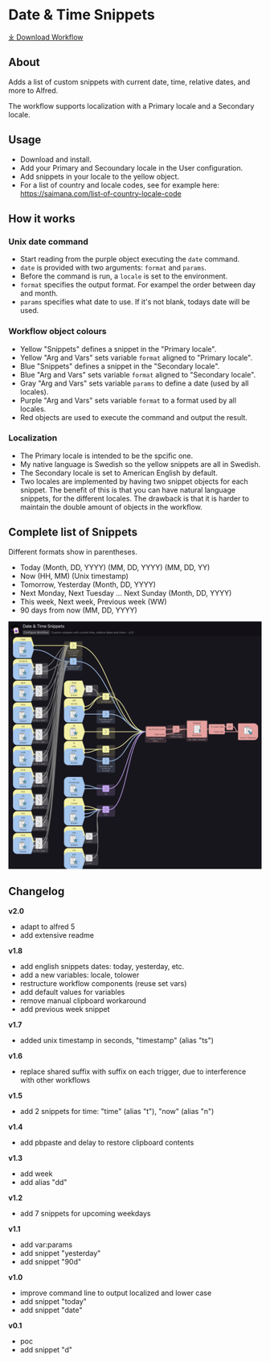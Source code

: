 # Date & Time Snippets

[⤓ Download Workflow](https://github.com/psu/alfred-workflows/raw/master/date-time-snippets/Date%20%26%20Time%20Snippets.alfredworkflow)

## About

Adds a list of custom snippets with current date, time, relative dates, and more to Alfred.

The workflow supports localization with a Primary locale and a Secondary locale.

## Usage

- Download and install.
- Add your Primary and Secoundary locale in the User configuration.
- Add snippets in your locale to the yellow object.
- For a list of country and locale codes, see for example here: https://saimana.com/list-of-country-locale-code

## How it works

### Unix date command

- Start reading from the purple object executing the `date` command.
- `date` is provided with two arguments: `format` and `params`.
- Before the command is run, a `locale` is set to the environment.
- `format` specifies the output format. For exampel the order between day and month.
- `params` specifies what date to use. If it's not blank, todays date will be used.

### Workflow object colours

- Yellow "Snippets" defines a snippet in the "Primary locale".
- Yellow "Arg and Vars" sets variable `format` aligned to "Primary locale".
- Blue "Snippets" defines a snippet in the "Secondary locale".
- Blue "Arg and Vars" sets variable `format` aligned to "Secondary locale".
- Gray "Arg and Vars" sets variable `params` to define a date (used by all locales).
- Purple "Arg and Vars" sets variable `format` to a format used by all locales.
- Red objects are used to execute the command and output the result.

### Localization

- The Primary locale is intended to be the spcific one.
- My native language is Swedish so the yellow snippets are all in Swedish.
- The Secondary locale is set to American English by default.
- Two locales are implemented by having two snippet objects for each snippet. The benefit of this is that you can have natural language snippets, for the different locales. The drawback is that it is harder to maintain the double amount of objects in the workflow.

## Complete list of Snippets

Different formats show in parentheses.

- Today (Month, DD, YYYY) (MM, DD, YYYY) (MM, DD, YY)
- Now (HH, MM) (Unix timestamp)
- Tomorrow, Yesterday (Month, DD, YYYY)
- Next Monday, Next Tuesday ... Next Sunday (Month, DD, YYYY)
- This week, Next week, Previous week (WW)
- 90 days from now (MM, DD, YYYY)

![Screenshot of the Alfred workflow editor](screenshot.png)

## Changelog

**v2.0**

- adapt to alfred 5
- add extensive readme

**v1.8**

- add english snippets dates: today, yesterday, etc.
- add a new variables: locale, tolower
- restructure workflow components (reuse set vars)
- add default values for variables
- remove manual clipboard workaround
- add previous week snippet

**v1.7**

- added unix timestamp in seconds, "timestamp" (alias "ts")

**v1.6**

- replace shared suffix with suffix on each trigger, due to interference with other workflows

**v1.5**

- add 2 snippets for time: "time" (alias "t"), "now" (alias "n")

**v1.4**

- add pbpaste and delay to restore clipboard contents

**v1.3**

- add week
- add alias "dd"

**v1.2**

- add 7 snippets for upcoming weekdays

**v1.1**

- add var:params
- add snippet "yesterday"
- add snippet "90d"

**v1.0**

- improve command line to output localized and lower case
- add snippet "today"
- add snippet "date"

**v0.1**

- poc
- add snippet "d"
